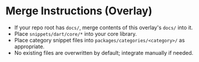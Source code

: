 # Merge Instructions (Overlay)
- If your repo root has `docs/`, merge contents of this overlay's `docs/` into it.
- Place `snippets/dart/core/*` into your core library.
- Place category snippet files into `packages/categories/<category>/` as appropriate.
- No existing files are overwritten by default; integrate manually if needed.
